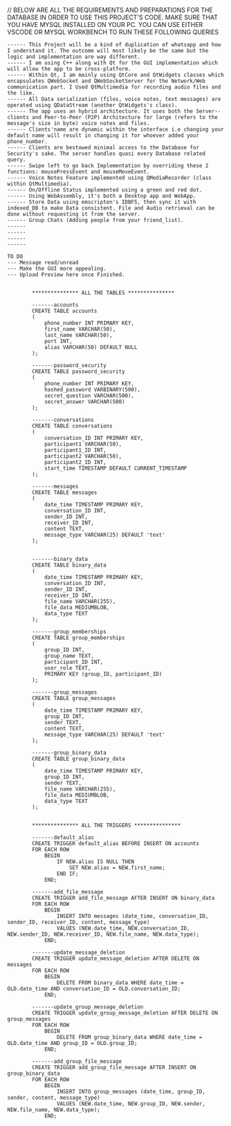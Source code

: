 // BELOW ARE ALL THE REQUIREMENTS AND PREPARATIONS FOR THE DATABASE IN ORDER TO USE THIS PROJECT'S CODE. MAKE SURE THAT YOU HAVE MYSQL INSTALLED ON YOUR PC. YOU CAN USE EITHER VSCODE OR MYSQL WORKBENCH TO RUN THESE FOLLOWING QUERIES



    ------ This Project will be a kind of duplication of whatsapp and how I understand it. The outcome will most likely be the same but the logic and implementation are way different.
    ------ I am using C++ along with Qt for the GUI implementation which will allow the app to be cross-platform.
    ------ Within Qt, I am mainly using QtCore and QtWidgets classes which encapsulates QWebSocket and QWebSocketServer for the Network/Web communication part. I Used QtMultimedia for recording audio files and the like.
    ------ All Data serialization (files, voice notes, text messages) are operated using QDataStream (another QtWidgets's class).
    ------ The app uses an hybrid architecture. It uses both the Server--clients and Peer-to-Peer (P2P) Architecture for large (refers to the message's size in byte) voice notes and files.
    ------ Clients'name are dynamic within the interface i.e changing your default name will result in changing it for whoever added your phone_number.
    ------ Clients are bestowed minimal access to the Database for Security's sake. The server handles quasi every Database related query.
    ------ Swipe left to go back Implementation by overriding these 2 functions: mousePressEvent and mouseMoveEvent.
    ------ Voice Notes Feature implemented using QMediaRecorder (class within QtMultimedia).
    ------ On/Offline Status implemented using a green and red dot. 
    ------ Using WebAssembly, it's both a Desktop app and WebApp.
    ------ Store Data using emscripten's IDBFS, then sync it with indexed_DB to make Data consistent. File and Audio retrieval can be done without requesting it from the server.
    ------ Group Chats (Adding people from your friend_list). 
    ------ 
    ------
    ------
    ------

    TO DO
    --- Message read/unread
    --- Make the GUI more appealing.
    --- Upload Preview here once Finished.


            *************** ALL THE TABLES ***************

            -------accounts
            CREATE TABLE accounts
            (
                phone_number INT PRIMARY KEY,
                first_name VARCHAR(50),
                last_name VARCHAR(50),
                port INT,
                alias VARCHAR(50) DEFAULT NULL
            );

            -------password_security
            CREATE TABLE password_security
            (
                phone_number INT PRIMARY KEY,
                hashed_password VARBINARY(500),
                secret_question VARCHAR(500),
                secret_answer VARCHAR(500)
            );

            -------conversations
            CREATE TABLE conversations 
            (
                conversation_ID INT PRIMARY KEY,
                participant1 VARCHAR(50),
                participant1_ID INT,
                participant2 VARCHAR(50),
                participant2_ID INT,
                start_time TIMESTAMP DEFAULT CURRENT_TIMESTAMP
            );

            -------messages
            CREATE TABLE messages 
            (
                date_time TIMESTAMP PRIMARY KEY,
                conversation_ID INT,
                sender_ID INT,
                receiver_ID INT,
                content TEXT,
                message_type VARCHAR(25) DEFAULT 'text'
            );


            -------binary_data
            CREATE TABLE binary_data 
            (
                date_time TIMESTAMP PRIMARY KEY,
                conversation_ID INT,
                sender_ID INT,
                receiver_ID INT,
                file_name VARCHAR(255),
                file_data MEDIUMBLOB,
                data_type TEXT
            );

            -------group_memberships
            CREATE TABLE group_memberships 
            (
                group_ID INT,
                group_name TEXT,
                participant_ID INT,
                user_role TEXT,
                PRIMARY KEY (group_ID, participant_ID)
            );

            -------group_messages
            CREATE TABLE group_messages 
            (
                date_time TIMESTAMP PRIMARY KEY,
                group_ID INT,
                sender TEXT,
                content TEXT,
                message_type VARCHAR(25) DEFAULT 'text'
            );

            -------group_binary_data
            CREATE TABLE group_binary_data 
            (
                date_time TIMESTAMP PRIMARY KEY,
                group_ID INT,
                sender TEXT,
                file_name VARCHAR(255),
                file_data MEDIUMBLOB,
                data_type TEXT
            );

  
            *************** ALL THE TRIGGERS ***************

            -------default_alias
            CREATE TRIGGER default_alias BEFORE INSERT ON accounts
            FOR EACH ROW
                BEGIN
                    IF NEW.alias IS NULL THEN 
                        SET NEW.alias = NEW.first_name;
                    END IF;
                END;

            -------add_file_message
            CREATE TRIGGER add_file_message AFTER INSERT ON binary_data 
            FOR EACH ROW 
                BEGIN
                    INSERT INTO messages (date_time, conversation_ID, sender_ID, receiver_ID, content, message_type)
                    VALUES (NEW.date_time, NEW.conversation_ID, NEW.sender_ID, NEW.receiver_ID, NEW.file_name, NEW.data_type);
                END;

            -------update_message_deletion
            CREATE TRIGGER update_message_deletion AFTER DELETE ON messages 
            FOR EACH ROW 
                BEGIN
                    DELETE FROM binary_data WHERE date_time = OLD.date_time AND conversation_ID = OLD.conversation_ID;
                END;

            -------update_group_message_deletion
            CREATE TRIGGER update_group_message_deletion AFTER DELETE ON group_messages 
            FOR EACH ROW 
                BEGIN
                    DELETE FROM group_binary_data WHERE date_time = OLD.date_time AND group_ID = OLD.group_ID;
                END;

            -------add_group_file_message                 
            CREATE TRIGGER add_group_file_message AFTER INSERT ON group_binary_data 
            FOR EACH ROW 
                BEGIN
                    INSERT INTO group_messages (date_time, group_ID, sender, content, message_type)
                    VALUES (NEW.date_time, NEW.group_ID, NEW.sender, NEW.file_name, NEW.data_type);
                END;
